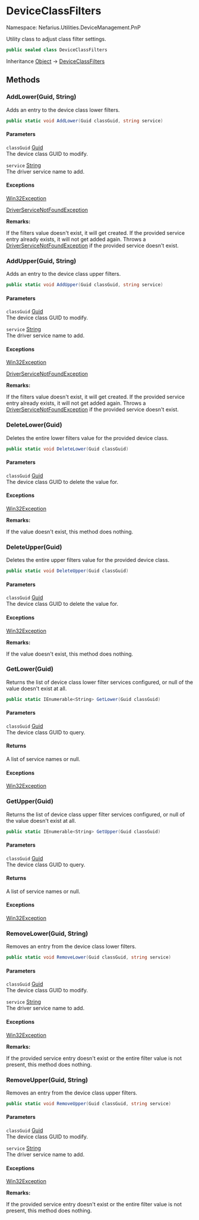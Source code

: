 # DeviceClassFilters

Namespace: Nefarius.Utilities.DeviceManagement.PnP

Utility class to adjust class filter settings.

```csharp
public sealed class DeviceClassFilters
```

Inheritance [Object](https://docs.microsoft.com/en-us/dotnet/api/system.object) → [DeviceClassFilters](./nefarius.utilities.devicemanagement.pnp.deviceclassfilters.md)

## Methods

### <a id="methods-addlower"/>**AddLower(Guid, String)**

Adds an entry to the device class lower filters.

```csharp
public static void AddLower(Guid classGuid, string service)
```

#### Parameters

`classGuid` [Guid](https://docs.microsoft.com/en-us/dotnet/api/system.guid)<br>
The device class GUID to modify.

`service` [String](https://docs.microsoft.com/en-us/dotnet/api/system.string)<br>
The driver service name to add.

#### Exceptions

[Win32Exception](./nefarius.utilities.devicemanagement.exceptions.win32exception.md)<br>

[DriverServiceNotFoundException](./nefarius.utilities.devicemanagement.exceptions.driverservicenotfoundexception.md)<br>

**Remarks:**

If the filters value doesn't exist, it will get created. If the provided service entry already exists, it will not
 get added again. Throws a [DriverServiceNotFoundException](./nefarius.utilities.devicemanagement.exceptions.driverservicenotfoundexception.md) if the provided service doesn't exist.

### <a id="methods-addupper"/>**AddUpper(Guid, String)**

Adds an entry to the device class upper filters.

```csharp
public static void AddUpper(Guid classGuid, string service)
```

#### Parameters

`classGuid` [Guid](https://docs.microsoft.com/en-us/dotnet/api/system.guid)<br>
The device class GUID to modify.

`service` [String](https://docs.microsoft.com/en-us/dotnet/api/system.string)<br>
The driver service name to add.

#### Exceptions

[Win32Exception](./nefarius.utilities.devicemanagement.exceptions.win32exception.md)<br>

[DriverServiceNotFoundException](./nefarius.utilities.devicemanagement.exceptions.driverservicenotfoundexception.md)<br>

**Remarks:**

If the filters value doesn't exist, it will get created. If the provided service entry already exists, it will not
 get added again. Throws a [DriverServiceNotFoundException](./nefarius.utilities.devicemanagement.exceptions.driverservicenotfoundexception.md) if the provided service doesn't exist.

### <a id="methods-deletelower"/>**DeleteLower(Guid)**

Deletes the entire lower filters value for the provided device class.

```csharp
public static void DeleteLower(Guid classGuid)
```

#### Parameters

`classGuid` [Guid](https://docs.microsoft.com/en-us/dotnet/api/system.guid)<br>
The device class GUID to delete the value for.

#### Exceptions

[Win32Exception](./nefarius.utilities.devicemanagement.exceptions.win32exception.md)<br>

**Remarks:**

If the value doesn't exist, this method does nothing.

### <a id="methods-deleteupper"/>**DeleteUpper(Guid)**

Deletes the entire upper filters value for the provided device class.

```csharp
public static void DeleteUpper(Guid classGuid)
```

#### Parameters

`classGuid` [Guid](https://docs.microsoft.com/en-us/dotnet/api/system.guid)<br>
The device class GUID to delete the value for.

#### Exceptions

[Win32Exception](./nefarius.utilities.devicemanagement.exceptions.win32exception.md)<br>

**Remarks:**

If the value doesn't exist, this method does nothing.

### <a id="methods-getlower"/>**GetLower(Guid)**

Returns the list of device class lower filter services configured, or null of the value doesn't exist at all.

```csharp
public static IEnumerable<String> GetLower(Guid classGuid)
```

#### Parameters

`classGuid` [Guid](https://docs.microsoft.com/en-us/dotnet/api/system.guid)<br>
The device class GUID to query.

#### Returns

A list of service names or null.

#### Exceptions

[Win32Exception](./nefarius.utilities.devicemanagement.exceptions.win32exception.md)<br>

### <a id="methods-getupper"/>**GetUpper(Guid)**

Returns the list of device class upper filter services configured, or null of the value doesn't exist at all.

```csharp
public static IEnumerable<String> GetUpper(Guid classGuid)
```

#### Parameters

`classGuid` [Guid](https://docs.microsoft.com/en-us/dotnet/api/system.guid)<br>
The device class GUID to query.

#### Returns

A list of service names or null.

#### Exceptions

[Win32Exception](./nefarius.utilities.devicemanagement.exceptions.win32exception.md)<br>

### <a id="methods-removelower"/>**RemoveLower(Guid, String)**

Removes an entry from the device class lower filters.

```csharp
public static void RemoveLower(Guid classGuid, string service)
```

#### Parameters

`classGuid` [Guid](https://docs.microsoft.com/en-us/dotnet/api/system.guid)<br>
The device class GUID to modify.

`service` [String](https://docs.microsoft.com/en-us/dotnet/api/system.string)<br>
The driver service name to add.

#### Exceptions

[Win32Exception](./nefarius.utilities.devicemanagement.exceptions.win32exception.md)<br>

**Remarks:**

If the provided service entry doesn't exist or the entire filter value is not present, this method does
 nothing.

### <a id="methods-removeupper"/>**RemoveUpper(Guid, String)**

Removes an entry from the device class upper filters.

```csharp
public static void RemoveUpper(Guid classGuid, string service)
```

#### Parameters

`classGuid` [Guid](https://docs.microsoft.com/en-us/dotnet/api/system.guid)<br>
The device class GUID to modify.

`service` [String](https://docs.microsoft.com/en-us/dotnet/api/system.string)<br>
The driver service name to add.

#### Exceptions

[Win32Exception](./nefarius.utilities.devicemanagement.exceptions.win32exception.md)<br>

**Remarks:**

If the provided service entry doesn't exist or the entire filter value is not present, this method does
 nothing.

